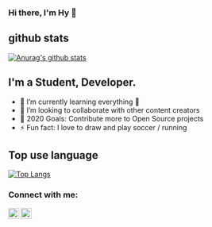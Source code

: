 ### Hi there, I'm Hy 👋


## github stats
[![Anurag's github stats](https://github-readme-stats.vercel.app/api?username=luanhytran&show_icons=true&&theme=cobalt )](https://github.com/anuraghazra/github-readme-stats)

## I'm a Student, Developer.

- 🌱 I’m currently learning everything 🤣
- 👯 I’m looking to collaborate with other content creators
- 🥅 2020 Goals: Contribute more to Open Source projects
- ⚡ Fun fact: I love to draw and play soccer / running

## Top use language
[![Top Langs](https://github-readme-stats.vercel.app/api/top-langs/?username=luanhytran)](https://github.com/anuraghazra/github-readme-stats)

### Connect with me:

[<img align="left" alt="codeSTACKr | YouTube" width="22px" src="https://cdn.jsdelivr.net/npm/simple-icons@v3/icons/youtube.svg" />][youtube]
[<img align="left" alt="codeSTACKr | Instagram" width="22px" src="https://cdn.jsdelivr.net/npm/simple-icons@v3/icons/instagram.svg" />][instagram]

<br />
<br />

[youtube]: https://www.youtube.com/channel/UChDFiA1KA-muyW7ypcIr6xQ?view_as=subscriber
[instagram]: https://www.instagram.com/luanhytran/
[webdevplaylist]: https://www.youtube.com/playlist?list=PLkwxH9e_vrAJ0WbEsFA9W3I1W-g_BTsbt
[jsplaylist]: https://www.youtube.com/playlist?list=PLkwxH9e_vrALRJKu7wfXby3MKeflhTu6B
[cssplaylist]: https://www.youtube.com/playlist?list=PLkwxH9e_vrALSdvZuEh6gqQdmDoDIoqz4
[reactplaylist]: https://www.youtube.com/playlist?list=PLkwxH9e_vrAK4TdffpxKY3QGyHCpxFcQ0


